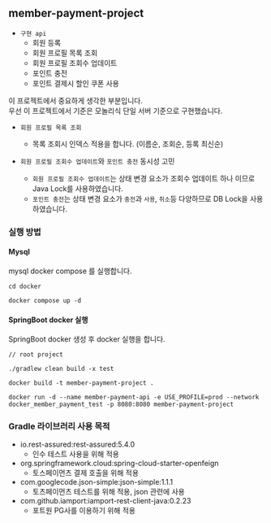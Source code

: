 ## member-payment-project

- `구현 api`
  - 회원 등록
  - 회원 프로필 목록 조회
  - 회원 프로필 조회수 업데이트
  - 포인트 충전
  - 포인트 결제시 할인 쿠폰 사용

이 프로젝트에서 중요하게 생각한 부분입니다.  
우선 이 프로젝트에서 기준은 모놀리식 단일 서버 기준으로 구현했습니다.

- `회원 프로필 목록 조회`
  - 목록 조회시 인덱스 적용을 합니다. (이름순, 조회순, 등록 최신순)

- `회원 프로필 조회수 업데이트`와 `포인트 충전` 동시성 고민
  - `회원 프로필 조회수 업데이트`는 상태 변경 요소가 조회수 업데이트 하나 이므로 Java Lock를 사용하였습니다.
  - `포인트 충전`는 상태 변경 요소가 `충전`과 `사용`, `취소`등 다양하므로 DB Lock을 사용하였습니다.

### 실행 방법
#### Mysql

mysql docker compose 를 실행합니다.

```shell
cd docker

docker compose up -d
```

#### SpringBoot docker 실행

SpringBoot docker 생성 후 docker 실행을 합니다.

```shell
// root project

./gradlew clean build -x test

docker build -t member-payment-project .

docker run -d --name member-payment-api -e USE_PROFILE=prod --network docker_member_payment_test -p 8080:8080 member-payment-project
```

### Gradle 라이브러리 사용 목적
- io.rest-assured:rest-assured:5.4.0
  - 인수 테스트 사용을 위해 적용
- org.springframework.cloud:spring-cloud-starter-openfeign
  - 토스페이먼츠 결제 호출을 위해 적용
- com.googlecode.json-simple:json-simple:1.1.1
  - 토츠페이먼츠 테스트를 위해 적용, json 관련에 사용
- com.github.iamport:iamport-rest-client-java:0.2.23
  - 포트원 PG사를 이용하기 위해 적용
